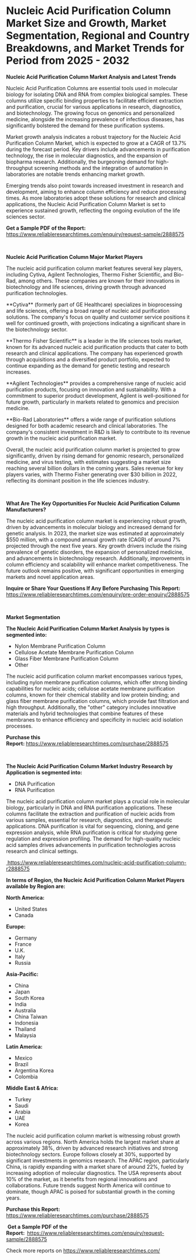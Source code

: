 <p><h1>Nucleic Acid Purification Column Market Size and Growth, Market Segmentation, Regional and Country Breakdowns, and Market Trends for Period from 2025 -  2032</h1></p><p><strong>Nucleic Acid Purification Column Market Analysis and Latest Trends</strong></p>
<p><p>Nucleic Acid Purification Columns are essential tools used in molecular biology for isolating DNA and RNA from complex biological samples. These columns utilize specific binding properties to facilitate efficient extraction and purification, crucial for various applications in research, diagnostics, and biotechnology. The growing focus on genomics and personalized medicine, alongside the increasing prevalence of infectious diseases, has significantly bolstered the demand for these purification systems.</p><p>Market growth analysis indicates a robust trajectory for the Nucleic Acid Purification Column Market, which is expected to grow at a CAGR of 13.7% during the forecast period. Key drivers include advancements in purification technology, the rise in molecular diagnostics, and the expansion of biopharma research. Additionally, the burgeoning demand for high-throughput screening methods and the integration of automation in laboratories are notable trends enhancing market growth.</p><p>Emerging trends also point towards increased investment in research and development, aiming to enhance column efficiency and reduce processing times. As more laboratories adopt these solutions for research and clinical applications, the Nucleic Acid Purification Column Market is set to experience sustained growth, reflecting the ongoing evolution of the life sciences sector.</p></p>
<p><strong>Get a Sample PDF of the Report:&nbsp;</strong> <a href="https://www.reliableresearchtimes.com/enquiry/request-sample/2888575?utm_campaign=3137&utm_medium=2&utm_source=Github&utm_content=ia&utm_term=14032025&utm_id=nucleic-acid-purification-column">https://www.reliableresearchtimes.com/enquiry/request-sample/2888575</a></p>
<p>&nbsp;</p>
<p><strong>Nucleic Acid Purification Column Major Market Players</strong></p>
<p><p>The nucleic acid purification column market features several key players, including Cytiva, Agilent Technologies, Thermo Fisher Scientific, and Bio-Rad, among others. These companies are known for their innovations in biotechnology and life sciences, driving growth through advanced purification technologies.</p><p>**Cytiva** (formerly part of GE Healthcare) specializes in bioprocessing and life sciences, offering a broad range of nucleic acid purification solutions. The company's focus on quality and customer service positions it well for continued growth, with projections indicating a significant share in the biotechnology sector.</p><p>**Thermo Fisher Scientific** is a leader in the life sciences tools market, known for its advanced nucleic acid purification products that cater to both research and clinical applications. The company has experienced growth through acquisitions and a diversified product portfolio, expected to continue expanding as the demand for genetic testing and research increases.</p><p>**Agilent Technologies** provides a comprehensive range of nucleic acid purification products, focusing on innovation and sustainability. With a commitment to superior product development, Agilent is well-positioned for future growth, particularly in markets related to genomics and precision medicine.</p><p>**Bio-Rad Laboratories** offers a wide range of purification solutions designed for both academic research and clinical laboratories. The company's consistent investment in R&D is likely to contribute to its revenue growth in the nucleic acid purification market.</p><p>Overall, the nucleic acid purification column market is projected to grow significantly, driven by rising demand for genomic research, personalized medicine, and virus testing, with estimates suggesting a market size reaching several billion dollars in the coming years. Sales revenue for key players varies, with Thermo Fisher generating over $30 billion in 2022, reflecting its dominant position in the life sciences industry.</p></p>
<p>&nbsp;</p>
<p><strong>What Are The Key Opportunities For Nucleic Acid Purification Column Manufacturers?</strong></p>
<p><p>The nucleic acid purification column market is experiencing robust growth, driven by advancements in molecular biology and increased demand for genetic analysis. In 2023, the market size was estimated at approximately $550 million, with a compound annual growth rate (CAGR) of around 7% projected through the next five years. Key growth drivers include the rising prevalence of genetic disorders, the expansion of personalized medicine, and advancements in biotechnology research. Additionally, improvements in column efficiency and scalability will enhance market competitiveness. The future outlook remains positive, with significant opportunities in emerging markets and novel application areas.</p></p>
<p><strong>Inquire or Share Your Questions If Any Before Purchasing This Report:</strong> <a href="https://www.reliableresearchtimes.com/enquiry/pre-order-enquiry/2888575?utm_campaign=3137&utm_medium=2&utm_source=Github&utm_content=ia&utm_term=14032025&utm_id=nucleic-acid-purification-column">https://www.reliableresearchtimes.com/enquiry/pre-order-enquiry/2888575</a></p>
<p>&nbsp;</p>
<p><strong>Market Segmentation</strong></p>
<p><strong>The Nucleic Acid Purification Column Market Analysis by types is segmented into:</strong></p>
<p><ul><li>Nylon Membrane Purification Column</li><li>Cellulose Acetate Membrane Purification Column</li><li>Glass Fiber Membrane Purification Column</li><li>Other</li></ul></p>
<p><p>The nucleic acid purification column market encompasses various types, including nylon membrane purification columns, which offer strong binding capabilities for nucleic acids; cellulose acetate membrane purification columns, known for their chemical stability and low protein binding; and glass fiber membrane purification columns, which provide fast filtration and high throughput. Additionally, the "other" category includes innovative materials and hybrid technologies that combine features of these membranes to enhance efficiency and specificity in nucleic acid isolation processes.</p></p>
<p><strong>Purchase this Report:&nbsp;</strong><a href="https://www.reliableresearchtimes.com/purchase/2888575?utm_campaign=3137&utm_medium=2&utm_source=Github&utm_content=ia&utm_term=14032025&utm_id=nucleic-acid-purification-column">https://www.reliableresearchtimes.com/purchase/2888575</a></p>
<p>&nbsp;</p>
<p><strong>The Nucleic Acid Purification Column Market Industry Research by Application is segmented into:</strong></p>
<p><ul><li>DNA Purification</li><li>RNA Purification</li></ul></p>
<p><p>The nucleic acid purification column market plays a crucial role in molecular biology, particularly in DNA and RNA purification applications. These columns facilitate the extraction and purification of nucleic acids from various samples, essential for research, diagnostics, and therapeutic applications. DNA purification is vital for sequencing, cloning, and gene expression analysis, while RNA purification is critical for studying gene regulation and expression profiling. The demand for high-quality nucleic acid samples drives advancements in purification technologies across research and clinical settings.</p></p>
<p><a href="https://www.reliableresearchtimes.com/nucleic-acid-purification-column-r2888575?utm_campaign=3137&utm_medium=2&utm_source=Github&utm_content=ia&utm_term=14032025&utm_id=nucleic-acid-purification-column">&nbsp;https://www.reliableresearchtimes.com/nucleic-acid-purification-column-r2888575</a></p>
<p><strong>In terms of Region, the Nucleic Acid Purification Column Market Players available by Region are:</strong></p>
<p>
    <p> <strong> North America: </strong>
        <ul>
            <li>United States</li>
            <li>Canada</li>
        </ul>
        </p> 
    <p> <strong> Europe: </strong>
        <ul>
            <li>Germany</li>
            <li>France</li>
            <li>U.K.</li>
            <li>Italy</li>
            <li>Russia</li>
        </ul>
        </p> 
    <p> <strong> Asia-Pacific: </strong>
        <ul>
            <li>China</li>
            <li>Japan</li>
            <li>South Korea</li>
            <li>India</li>
            <li>Australia</li>
            <li>China Taiwan</li>
            <li>Indonesia</li>
            <li>Thailand</li>
            <li>Malaysia</li>
        </ul>
        </p> 
    <p> <strong> Latin America: </strong>
        <ul>
            <li>Mexico</li>
            <li>Brazil</li>
            <li>Argentina Korea</li>
            <li>Colombia</li>
        </ul>
        </p> 
    <p> <strong> Middle East & Africa: </strong>
        <ul>
            <li>Turkey</li>
            <li>Saudi</li>
            <li>Arabia</li>
            <li>UAE</li>
            <li>Korea</li>
        </ul>
    </p>
    </p>
<p><p>The nucleic acid purification column market is witnessing robust growth across various regions. North America holds the largest market share at approximately 38%, driven by advanced research initiatives and strong biotechnology sectors. Europe follows closely at 30%, supported by significant investments in genomics research. The APAC region, particularly China, is rapidly expanding with a market share of around 22%, fueled by increasing adoption of molecular diagnostics. The USA represents about 10% of the market, as it benefits from regional innovations and collaborations. Future trends suggest North America will continue to dominate, though APAC is poised for substantial growth in the coming years.</p></p>
<p><strong>Purchase this Report: </strong><a href="https://www.reliableresearchtimes.com/purchase/2888575?utm_campaign=3137&utm_medium=2&utm_source=Github&utm_content=ia&utm_term=14032025&utm_id=nucleic-acid-purification-column">https://www.reliableresearchtimes.com/purchase/2888575</a></p>
<p>&nbsp;<strong>Get a Sample PDF of the Report:&nbsp;&nbsp;</strong><a href="https://www.reliableresearchtimes.com/enquiry/request-sample/2888575?utm_campaign=3137&utm_medium=2&utm_source=Github&utm_content=ia&utm_term=14032025&utm_id=nucleic-acid-purification-column">https://www.reliableresearchtimes.com/enquiry/request-sample/2888575</a></p>
<p><strong></strong></p>
<p>Check more reports on <a href="https://www.reliableresearchtimes.com/?utm_campaign=3137&utm_medium=2&utm_source=Github&utm_content=ia&utm_term=14032025&utm_id=nucleic-acid-purification-column">https://www.reliableresearchtimes.com/</a></p>
